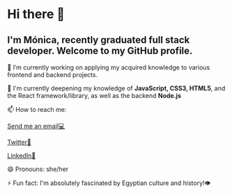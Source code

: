 # Hi there 👋
 
## I'm Mónica, recently graduated full stack developer. Welcome to my GitHub profile.


🔭 I’m currently working on applying my acquired knowledge to various frontend and backend projects.


🌱 I'm currently deepening my knowledge of **JavaScript, CSS3, HTML5**, and the React framework/library,
   as well as the backend **Node.js**
   

📫 How to reach me:

  [Send me an email💻](mailto:moirivilla@gmail.com)
    
  [Twitter📍]( https://twitter.com/moirivilla)
  
  [LinkedIn🔎](https://www.linkedin.com/in/monica-irimia/)
 
  
😄 Pronouns: she/her


⚡ Fun fact:  I'm absolutely fascinated by Egyptian culture and history!👁

